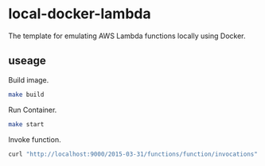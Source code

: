 # local-docker-lambda

The template for emulating AWS Lambda functions locally using Docker.

## useage

Build image.

```sh
make build
```

Run Container.

```sh
make start
```

Invoke function.

```sh
curl "http://localhost:9000/2015-03-31/functions/function/invocations" -d '{ "name": "RIE" }'
```
